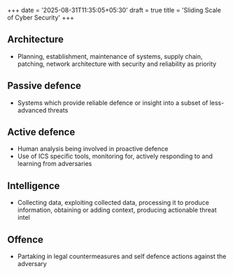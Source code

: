+++
date = '2025-08-31T11:35:05+05:30'
draft = true
title = 'Sliding Scale of Cyber Security'
+++
## Architecture
- Planning, establishment, maintenance of systems, supply chain, patching, network architecture with security and reliability as priority
## Passive defence
- Systems which provide reliable defence or insight into a subset of less-advanced threats
## Active defence
- Human analysis being involved in proactive defence
- Use of ICS specific tools, monitoring for, actively responding to and learning from adversaries
## Intelligence
- Collecting data, exploiting collected data, processing it to produce information, obtaining or adding context, producing actionable threat intel
## Offence
- Partaking in legal countermeasures and self defence actions against the adversary

